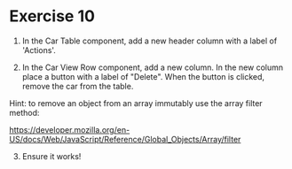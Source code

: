 # Exercise 10

1. In the Car Table component, add a new header column with a label of 'Actions'.

2. In the Car View Row component, add a new column. In the new column place a button with a label of "Delete". When the button is clicked, remove the car from the table.

Hint: to remove an object from an array immutably use the array filter method:

https://developer.mozilla.org/en-US/docs/Web/JavaScript/Reference/Global_Objects/Array/filter

3. Ensure it works!